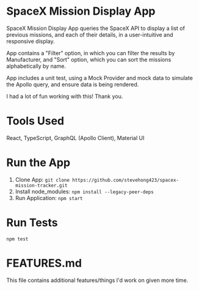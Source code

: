 # SpaceX Mission Display App
SpaceX Mission Display App queries the SpaceX API to display a list of previous missions, and each of their details, 
in a user-intuitive and responsive display.  

App contains a "Filter" option, in which you can filter the results by Manufacturer, and "Sort" option, which you can sort
the missions alphabetically by name.

App includes a unit test, using a Mock Provider and mock data to simulate the Apollo query, and ensure data is being rendered.

I had a lot of fun working with this!  Thank you.

# Tools Used
React, TypeScript, GraphQL (Apollo Client), Material UI

# Run the App
1. Clone App: `git clone https://github.com/stevehong423/spacex-mission-tracker.git`
1. Install node_modules: `npm install --legacy-peer-deps`
2. Run Application: `npm start`

# Run Tests
`npm test`

# FEATURES.md
This file contains additional features/things I'd work on given more time.
